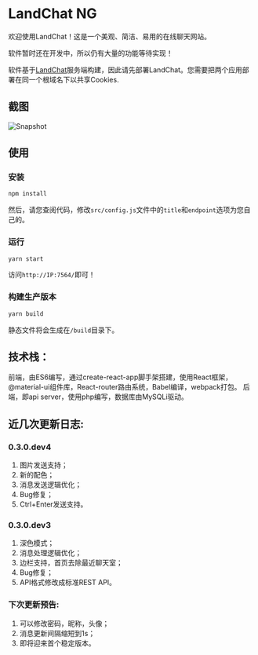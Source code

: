 # LandChat NG

欢迎使用LandChat！这是一个美观、简洁、易用的在线聊天网站。

软件暂时还在开发中，所以仍有大量的功能等待实现！

软件基于[LandChat](https://github.com/landchat/landchat)服务端构建，因此请先部署LandChat。您需要把两个应用部署在同一个根域名下以共享Cookies.

## 截图

![Snapshot](https://p.hywiki.xyz/2021/08/29/89757efa467bf.png)

## 使用

### 安装

```bash
npm install
```

然后，请您查阅代码，修改`src/config.js`文件中的`title`和`endpoint`选项为您自己的。

### 运行

```bash
yarn start
```

访问`http://IP:7564/`即可！

### 构建生产版本

```bash
yarn build
```

静态文件将会生成在`/build`目录下。

## 技术栈：
前端，由ES6编写，通过create-react-app脚手架搭建，使用React框架，@material-ui组件库，React-router路由系统，Babel编译，webpack打包。
后端，即api server，使用php编写，数据库由MySQLi驱动。

## 近几次更新日志: 

### 0.3.0.dev4

1. 图片发送支持；
2. 新的配色；
3. 消息发送逻辑优化；
4. Bug修复；
5. Ctrl+Enter发送支持。

### 0.3.0.dev3

1. 深色模式；
2. 消息处理逻辑优化；
3. 边栏支持，首页去除最近聊天室；
4. Bug修复；
5. API格式修改成标准REST API。

### 下次更新预告:

1. 可以修改密码，昵称，头像；
2. 消息更新间隔缩短到1s；
3. 即将迎来首个稳定版本。
